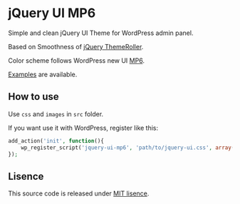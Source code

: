 # jQuery UI MP6

Simple and clean jQuery UI Theme for WordPress admin panel.

Based on Smoothness of [jQuery ThemeRoller](http://jqueryui.com/themeroller/#!).

Color scheme follows WordPress new UI [MP6](http://wordpress.org/news/2013/12/parker/).

[Examples](http://hametuha.github.io/jquery-ui-mp6/demo/) are available.

## How to use

Use `css` and `images` in `src` folder.

If you want use it with WordPress, register like this:

```php  
add_action('init', function(){  
    wp_register_script('jquery-ui-mp6', 'path/to/jquery-ui.css', array(), '1.0');  
});  
```

## Lisence

This source code is released under [MIT lisence](http://opensource.org/licenses/mit-license.php).